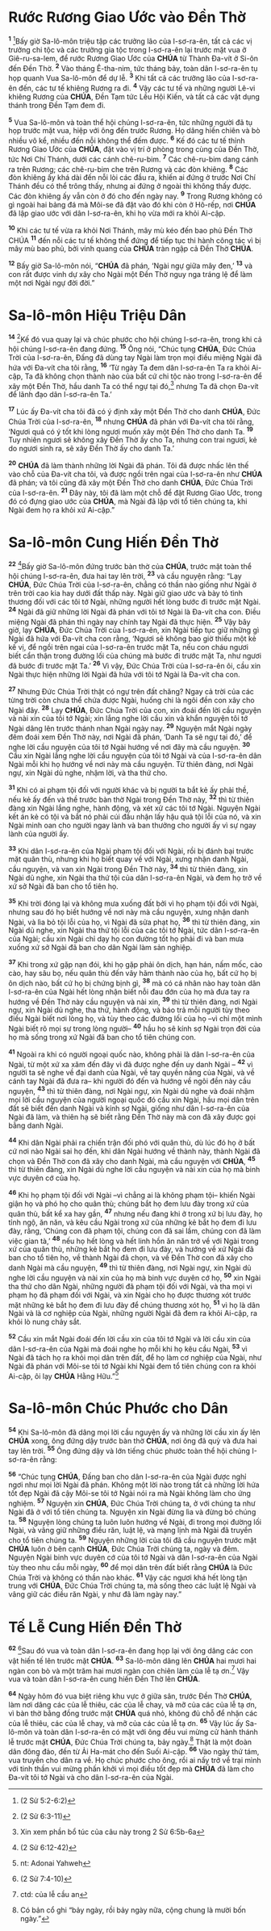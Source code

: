 # Rước Rương Giao Ước vào Đền Thờ

<sup><b>1</b></sup> [^1@-66502de0-8142-4630-9355-762021d2a91b]Bấy giờ Sa-lô-môn triệu tập các trưởng lão của I-sơ-ra-ên, tất cả các vị trưởng chi tộc và các trưởng gia tộc trong I-sơ-ra-ên lại trước mặt vua ở Giê-ru-sa-lem, để rước Rương Giao Ước của **CHÚA** từ Thành Đa-vít ở Si-ôn đến Đền Thờ. <sup><b>2</b></sup> Vào tháng Ê-tha-nim, tức tháng bảy, toàn dân I-sơ-ra-ên tụ họp quanh Vua Sa-lô-môn để dự lễ. <sup><b>3</b></sup> Khi tất cả các trưởng lão của I-sơ-ra-ên đến, các tư tế khiêng Rương ra đi. <sup><b>4</b></sup> Vậy các tư tế và những người Lê-vi khiêng Rương của **CHÚA**, Đền Tạm tức Lều Hội Kiến, và tất cả các vật dụng thánh trong Đền Tạm đem đi.

<sup><b>5</b></sup> Vua Sa-lô-môn và toàn thể hội chúng I-sơ-ra-ên, tức những người đã tụ họp trước mặt vua, hiệp với ông đến trước Rương. Họ dâng hiến chiên và bò nhiều vô kể, nhiều đến nỗi không thể đếm được. <sup><b>6</b></sup> Kế đó các tư tế thỉnh Rương Giao Ước của **CHÚA**, đặt vào vị trí ở phòng trong cùng của Đền Thờ, tức Nơi Chí Thánh, dưới các cánh chê-ru-bim. <sup><b>7</b></sup> Các chê-ru-bim dang cánh ra trên Rương; các chê-ru-bim che trên Rương và các đòn khiêng. <sup><b>8</b></sup> Các đòn khiêng ấy khá dài đến nỗi lòi các đầu ra, khiến ai đứng ở trước Nơi Chí Thánh đều có thể trông thấy, nhưng ai đứng ở ngoài thì không thấy được. Các đòn khiêng ấy vẫn còn ở đó cho đến ngày nay. <sup><b>9</b></sup> Trong Rương không có gì ngoài hai bảng đá mà Môi-se đã đặt vào đó khi còn ở Hô-rếp, nơi **CHÚA** đã lập giao ước với dân I-sơ-ra-ên, khi họ vừa mới ra khỏi Ai-cập.

<sup><b>10</b></sup> Khi các tư tế vừa ra khỏi Nơi Thánh, mây mù kéo đến bao phủ Đền Thờ CHÚA <sup><b>11</b></sup> đến nỗi các tư tế không thể đứng để tiếp tục thi hành công tác vì bị mây mù bao phủ, bởi vinh quang của **CHÚA** tràn ngập cả Đền Thờ **CHÚA**.

<sup><b>12</b></sup> Bấy giờ Sa-lô-môn nói, “**CHÚA** đã phán, ‘Ngài ngự giữa mây đen,’ <sup><b>13</b></sup> và con rất được vinh dự xây cho Ngài một Đền Thờ nguy nga tráng lệ để làm một nơi Ngài ngự đời đời.”

# Sa-lô-môn Hiệu Triệu Dân

<sup><b>14</b></sup> [^2@-66502de0-8142-4630-9355-762021d2a91b]Kế đó vua quay lại và chúc phước cho hội chúng I-sơ-ra-ên, trong khi cả hội chúng I-sơ-ra-ên đang đứng. <sup><b>15</b></sup> Ông nói, “Chúc tụng **CHÚA**, Đức Chúa Trời của I-sơ-ra-ên, Đấng đã dùng tay Ngài làm trọn mọi điều miệng Ngài đã hứa với Đa-vít cha tôi rằng, <sup><b>16</b></sup> ‘Từ ngày Ta đem dân I-sơ-ra-ên Ta ra khỏi Ai-cập, Ta đã không chọn thành nào của bất cứ chi tộc nào trong I-sơ-ra-ên để xây một Đền Thờ, hầu danh Ta có thể ngự tại đó,[^1-66502de0-8142-4630-9355-762021d2a91b] nhưng Ta đã chọn Đa-vít để lãnh đạo dân I-sơ-ra-ên Ta.’

<sup><b>17</b></sup> Lúc ấy Đa-vít cha tôi đã có ý định xây một Đền Thờ cho danh **CHÚA**, Đức Chúa Trời của I-sơ-ra-ên, <sup><b>18</b></sup> nhưng **CHÚA** đã phán với Đa-vít cha tôi rằng, ‘Ngươi quả có ý tốt khi lòng ngươi muốn xây một Đền Thờ cho danh Ta. <sup><b>19</b></sup> Tuy nhiên ngươi sẽ không xây Đền Thờ ấy cho Ta, nhưng con trai ngươi, kẻ do ngươi sinh ra, sẽ xây Đền Thờ ấy cho danh Ta.’

<sup><b>20</b></sup> **CHÚA** đã làm thành những lời Ngài đã phán. Tôi đã được nhấc lên thế vào chỗ của Đa-vít cha tôi, và được ngồi trên ngai của I-sơ-ra-ên như **CHÚA** đã phán; và tôi cũng đã xây một Đền Thờ cho danh **CHÚA**, Đức Chúa Trời của I-sơ-ra-ên. <sup><b>21</b></sup> Đây này, tôi đã làm một chỗ để đặt Rương Giao Ước, trong đó có đựng giao ước của **CHÚA**, mà Ngài đã lập với tổ tiên chúng ta, khi Ngài đem họ ra khỏi xứ Ai-cập.”

# Sa-lô-môn Cung Hiến Đền Thờ

<sup><b>22</b></sup> [^3@-66502de0-8142-4630-9355-762021d2a91b]Bấy giờ Sa-lô-môn đứng trước bàn thờ của **CHÚA**, trước mặt toàn thể hội chúng I-sơ-ra-ên, đưa hai tay lên trời, <sup><b>23</b></sup> và cầu nguyện rằng: “Lạy **CHÚA**, Đức Chúa Trời của I-sơ-ra-ên, chẳng có thần nào giống như Ngài ở trên trời cao kia hay dưới đất thấp này. Ngài giữ giao ước và bày tỏ tình thương đối với các tôi tớ Ngài, những người hết lòng bước đi trước mặt Ngài. <sup><b>24</b></sup> Ngài đã giữ những lời Ngài đã phán với tôi tớ Ngài là Đa-vít cha con. Điều miệng Ngài đã phán thì ngày nay chính tay Ngài đã thực hiện. <sup><b>25</b></sup> Vậy bây giờ, lạy **CHÚA**, Đức Chúa Trời của I-sơ-ra-ên, xin Ngài tiếp tục giữ những gì Ngài đã hứa với Đa-vít cha con rằng, ‘Ngươi sẽ không bao giờ thiếu một kẻ kế vị, để ngồi trên ngai của I-sơ-ra-ên trước mặt Ta, nếu con cháu ngươi biết cẩn thận trong đường lối của chúng mà bước đi trước mặt Ta, như ngươi đã bước đi trước mặt Ta.’ <sup><b>26</b></sup> Vì vậy, Đức Chúa Trời của I-sơ-ra-ên ôi, cầu xin Ngài thực hiện những lời Ngài đã hứa với tôi tớ Ngài là Đa-vít cha con.

<sup><b>27</b></sup> Nhưng Đức Chúa Trời thật có ngự trên đất chăng? Ngay cả trời của các từng trời còn chưa thể chứa được Ngài, huống chi là ngôi đền con xây cho Ngài đây. <sup><b>28</b></sup> Lạy **CHÚA**, Đức Chúa Trời của con, xin đoái đến lời cầu nguyện và nài xin của tôi tớ Ngài; xin lắng nghe lời cầu xin và khẩn nguyện tôi tớ Ngài dâng lên trước thánh nhan Ngài ngày nay. <sup><b>29</b></sup> Nguyện mắt Ngài ngày đêm đoái xem Đền Thờ này, nơi Ngài đã phán, ‘Danh Ta sẽ ngự tại đó,’ để nghe lời cầu nguyện của tôi tớ Ngài hướng về nơi đây mà cầu nguyện. <sup><b>30</b></sup> Cầu xin Ngài lắng nghe lời cầu nguyện của tôi tớ Ngài và của I-sơ-ra-ên dân Ngài mỗi khi họ hướng về nơi này mà cầu nguyện. Từ thiên đàng, nơi Ngài ngự, xin Ngài dủ nghe, nhậm lời, và tha thứ cho.

<sup><b>31</b></sup> Khi có ai phạm tội đối với người khác và bị người ta bắt kẻ ấy phải thề, nếu kẻ ấy đến và thề trước bàn thờ Ngài trong Đền Thờ này, <sup><b>32</b></sup> thì từ thiên đàng xin Ngài lắng nghe, hành động, và xét xử các tôi tớ Ngài. Nguyện Ngài kết án kẻ có tội và bắt nó phải cúi đầu nhận lấy hậu quả tội lỗi của nó, và xin Ngài minh oan cho người ngay lành và ban thưởng cho người ấy vì sự ngay lành của người ấy.

<sup><b>33</b></sup> Khi dân I-sơ-ra-ên của Ngài phạm tội đối với Ngài, rồi bị đánh bại trước mặt quân thù, nhưng khi họ biết quay về với Ngài, xưng nhận danh Ngài, cầu nguyện, và van xin Ngài trong Đền Thờ này, <sup><b>34</b></sup> thì từ thiên đàng, xin Ngài dủ nghe, xin Ngài tha thứ tội của dân I-sơ-ra-ên Ngài, và đem họ trở về xứ sở Ngài đã ban cho tổ tiên họ.

<sup><b>35</b></sup> Khi trời đóng lại và không mưa xuống đất bởi vì họ phạm tội đối với Ngài, nhưng sau đó họ biết hướng về nơi này mà cầu nguyện, xưng nhận danh Ngài, và lìa bỏ tội lỗi của họ, vì Ngài đã sửa phạt họ, <sup><b>36</b></sup> thì từ thiên đàng, xin Ngài dủ nghe, xin Ngài tha thứ tội lỗi của các tôi tớ Ngài, tức dân I-sơ-ra-ên của Ngài; cầu xin Ngài chỉ dạy họ con đường tốt họ phải đi và ban mưa xuống xứ sở Ngài đã ban cho dân Ngài làm sản nghiệp.

<sup><b>37</b></sup> Khi trong xứ gặp nạn đói, khi họ gặp phải ôn dịch, hạn hán, nấm mốc, cào cào, hay sâu bọ, nếu quân thù đến vây hãm thành nào của họ, bất cứ họ bị ôn dịch nào, bất cứ họ bị chứng bịnh gì, <sup><b>38</b></sup> mà có cá nhân nào hay toàn dân I-sơ-ra-ên của Ngài hết lòng nhận biết nỗi đau đớn của họ mà đưa tay ra hướng về Đền Thờ này cầu nguyện và nài xin, <sup><b>39</b></sup> thì từ thiên đàng, nơi Ngài ngự, xin Ngài dủ nghe, tha thứ, hành động, và báo trả mỗi người tùy theo điều Ngài biết nơi lòng họ, và tùy theo các đường lối của họ –vì chỉ một mình Ngài biết rõ mọi sự trong lòng người– <sup><b>40</b></sup> hầu họ sẽ kính sợ Ngài trọn đời của họ mà sống trong xứ Ngài đã ban cho tổ tiên chúng con.

<sup><b>41</b></sup> Ngoài ra khi có người ngoại quốc nào, không phải là dân I-sơ-ra-ên của Ngài, từ một xứ xa xăm đến đây vì đã được nghe đến uy danh Ngài – <sup><b>42</b></sup> vì người ta sẽ nghe về đại danh của Ngài, về tay quyền năng của Ngài, và về cánh tay Ngài đã đưa ra– khi người đó đến và hướng về ngôi đền này cầu nguyện, <sup><b>43</b></sup> thì từ thiên đàng, nơi Ngài ngự, xin Ngài dủ nghe và đoái nhậm mọi lời cầu nguyện của người ngoại quốc đó cầu xin Ngài, hầu mọi dân trên đất sẽ biết đến danh Ngài và kính sợ Ngài, giống như dân I-sơ-ra-ên của Ngài đã làm, và thiên hạ sẽ biết rằng Đền Thờ này mà con đã xây được gọi bằng danh Ngài.

<sup><b>44</b></sup> Khi dân Ngài phải ra chiến trận đối phó với quân thù, dù lúc đó họ ở bất cứ nơi nào Ngài sai họ đến, khi dân Ngài hướng về thành này, thành Ngài đã chọn và Đền Thờ con đã xây cho danh Ngài, mà cầu nguyện với **CHÚA**, <sup><b>45</b></sup> thì từ thiên đàng, xin Ngài dủ nghe lời cầu nguyện và nài xin của họ mà binh vực duyên cớ của họ.

<sup><b>46</b></sup> Khi họ phạm tội đối với Ngài –vì chẳng ai là không phạm tội– khiến Ngài giận họ và phó họ cho quân thù; chúng bắt họ đem lưu đày trong xứ của quân thù, bất kể xa hay gần, <sup><b>47</b></sup> nhưng nếu đang khi ở trong xứ bị lưu đày, họ tỉnh ngộ, ăn năn, và kêu cầu Ngài trong xứ của những kẻ bắt họ đem đi lưu đày, rằng, ‘Chúng con đã phạm tội, chúng con đã sai lầm, chúng con đã làm việc gian tà,’ <sup><b>48</b></sup> nếu họ hết lòng và hết linh hồn ăn năn trở về với Ngài trong xứ của quân thù, những kẻ bắt họ đem đi lưu đày, và hướng về xứ Ngài đã ban cho tổ tiên họ, về thành Ngài đã chọn, và về Đền Thờ con đã xây cho danh Ngài mà cầu nguyện, <sup><b>49</b></sup> thì từ thiên đàng, nơi Ngài ngự, xin Ngài dủ nghe lời cầu nguyện và nài xin của họ mà binh vực duyên cớ họ, <sup><b>50</b></sup> xin Ngài tha thứ cho dân Ngài, những người đã phạm tội đối với Ngài, và tha mọi vi phạm họ đã phạm đối với Ngài, và xin Ngài cho họ được thương xót trước mặt những kẻ bắt họ đem đi lưu đày để chúng thương xót họ, <sup><b>51</b></sup> vì họ là dân Ngài và là cơ nghiệp của Ngài, những người Ngài đã đem ra khỏi Ai-cập, ra khỏi lò nung chảy sắt.

<sup><b>52</b></sup> Cầu xin mắt Ngài đoái đến lời cầu xin của tôi tớ Ngài và lời cầu xin của dân I-sơ-ra-ên của Ngài mà đoái nghe họ mỗi khi họ kêu cầu Ngài, <sup><b>53</b></sup> vì Ngài đã tách họ ra khỏi mọi dân trên đất, để họ làm cơ nghiệp của Ngài, như Ngài đã phán với Môi-se tôi tớ Ngài khi Ngài đem tổ tiên chúng con ra khỏi Ai-cập, ôi lạy **CHÚA** Hằng Hữu.”[^2-66502de0-8142-4630-9355-762021d2a91b]

# Sa-lô-môn Chúc Phước cho Dân

<sup><b>54</b></sup> Khi Sa-lô-môn đã dâng mọi lời cầu nguyện ấy và những lời cầu xin ấy lên **CHÚA** xong, ông đứng dậy trước bàn thờ **CHÚA**, nơi ông đã quỳ và đưa hai tay lên trời. <sup><b>55</b></sup> Ông đứng dậy và lớn tiếng chúc phước toàn thể hội chúng I-sơ-ra-ên rằng:

<sup><b>56</b></sup> “Chúc tụng **CHÚA**, Đấng ban cho dân I-sơ-ra-ên của Ngài được nghỉ ngơi như mọi lời Ngài đã phán. Không một lời nào trong tất cả những lời hứa tốt đẹp Ngài đã cậy Môi-se tôi tớ Ngài nói ra mà Ngài không làm cho ứng nghiệm. <sup><b>57</b></sup> Nguyện xin **CHÚA**, Đức Chúa Trời chúng ta, ở với chúng ta như Ngài đã ở với tổ tiên chúng ta. Nguyện xin Ngài đừng lìa và đừng bỏ chúng ta. <sup><b>58</b></sup> Nguyện lòng chúng ta luôn luôn hướng về Ngài, đi trong mọi đường lối Ngài, và vâng giữ những điều răn, luật lệ, và mạng lịnh mà Ngài đã truyền cho tổ tiên chúng ta. <sup><b>59</b></sup> Nguyện những lời của tôi đã cầu nguyện trước mặt **CHÚA** luôn ở bên cạnh **CHÚA**, Đức Chúa Trời chúng ta, ngày và đêm. Nguyện Ngài binh vực duyên cớ của tôi tớ Ngài và dân I-sơ-ra-ên của Ngài tùy theo nhu cầu mỗi ngày, <sup><b>60</b></sup> để mọi dân trên đất biết rằng **CHÚA** là Đức Chúa Trời và không có thần nào khác. <sup><b>61</b></sup> Vậy các ngươi khá hết lòng tận trung với **CHÚA**, Đức Chúa Trời chúng ta, mà sống theo các luật lệ Ngài và vâng giữ các điều răn Ngài, y như đã làm ngày nay.”

# Tế Lễ Cung Hiến Đền Thờ

<sup><b>62</b></sup> [^4@-66502de0-8142-4630-9355-762021d2a91b]Sau đó vua và toàn dân I-sơ-ra-ên đang họp lại với ông dâng các con vật hiến tế lên trước mặt **CHÚA**. <sup><b>63</b></sup> Sa-lô-môn dâng lên **CHÚA** hai mươi hai ngàn con bò và một trăm hai mươi ngàn con chiên làm của lễ tạ ơn.[^3-66502de0-8142-4630-9355-762021d2a91b] Vậy vua và toàn dân I-sơ-ra-ên cung hiến Đền Thờ lên **CHÚA**.

<sup><b>64</b></sup> Ngày hôm đó vua biệt riêng khu vực ở giữa sân, trước Đền Thờ **CHÚA**, làm nơi dâng các của lễ thiêu, các của lễ chay, và mỡ của các của lễ tạ ơn, vì bàn thờ bằng đồng trước mặt **CHÚA** quá nhỏ, không đủ chỗ để nhận các của lễ thiêu, các của lễ chay, và mỡ của các của lễ tạ ơn. <sup><b>65</b></sup> Vậy lúc ấy Sa-lô-môn và toàn dân I-sơ-ra-ên có mặt với ông đều vui mừng cử hành thánh lễ trước mặt **CHÚA**, Đức Chúa Trời chúng ta, bảy ngày.[^4-66502de0-8142-4630-9355-762021d2a91b] Thật là một đoàn dân đông đảo, đến từ Ải Ha-mát cho đến Suối Ai-cập. <sup><b>66</b></sup> Vào ngày thứ tám, vua truyền cho dân ra về. Họ chúc phước cho ông, rồi ai nấy trở về trại mình với tinh thần vui mừng phấn khởi vì mọi điều tốt đẹp mà **CHÚA** đã làm cho Đa-vít tôi tớ Ngài và cho dân I-sơ-ra-ên của Ngài.

[^1-66502de0-8142-4630-9355-762021d2a91b]: Xin xem phần bổ túc của câu này trong 2 Sử 6:5b-6a

[^2-66502de0-8142-4630-9355-762021d2a91b]: nt: Adonai Yahweh

[^3-66502de0-8142-4630-9355-762021d2a91b]: ctd: của lễ cầu an

[^4-66502de0-8142-4630-9355-762021d2a91b]: Có bản cổ ghi “bảy ngày, rồi bảy ngày nữa, cộng chung là mười bốn ngày.”

[^1@-66502de0-8142-4630-9355-762021d2a91b]: (2 Sử 5:2-6:2)

[^2@-66502de0-8142-4630-9355-762021d2a91b]: (2 Sử 6:3-11)

[^3@-66502de0-8142-4630-9355-762021d2a91b]: (2 Sử 6:12-42)

[^4@-66502de0-8142-4630-9355-762021d2a91b]: (2 Sử 7:4-10)
